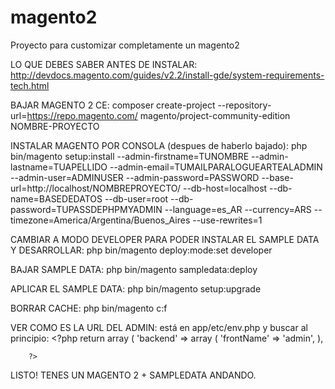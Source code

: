 # magento2
Proyecto para customizar completamente un magento2

LO QUE DEBES SABER ANTES DE INSTALAR:
http://devdocs.magento.com/guides/v2.2/install-gde/system-requirements-tech.html

BAJAR MAGENTO 2 CE:
composer create-project --repository-url=https://repo.magento.com/ magento/project-community-edition NOMBRE-PROYECTO

INSTALAR MAGENTO POR CONSOLA (despues de haberlo bajado):
    php bin/magento setup:install --admin-firstname=TUNOMBRE --admin-lastname=TUAPELLIDO --admin-email=TUMAILPARALOGUEARTEALADMIN --admin-user=ADMINUSER --admin-password=PASSWORD --base-url=http://localhost/NOMBREPROYECTO/ --db-host=localhost --db-name=BASEDEDATOS --db-user=root --db-password=TUPASSDEPHPMYADMIN --language=es_AR --currency=ARS --timezone=America/Argentina/Buenos_Aires --use-rewrites=1
    
CAMBIAR A MODO DEVELOPER PARA PODER INSTALAR EL SAMPLE DATA Y DESARROLLAR:
    php bin/magento deploy:mode:set developer

BAJAR SAMPLE DATA:
    php bin/magento sampledata:deploy

APLICAR EL SAMPLE DATA:
    php bin/magento setup:upgrade
    
BORRAR CACHE:
    php bin/magento c:f

VER COMO ES LA URL DEL ADMIN:
    está en  app/etc/env.php y buscar al principio:
        <?php
            return array (
              'backend' =>
              array (
                'frontName' => 'admin',
              ),

        ?>
 
 LISTO! TENES UN MAGENTO 2 + SAMPLEDATA ANDANDO.
